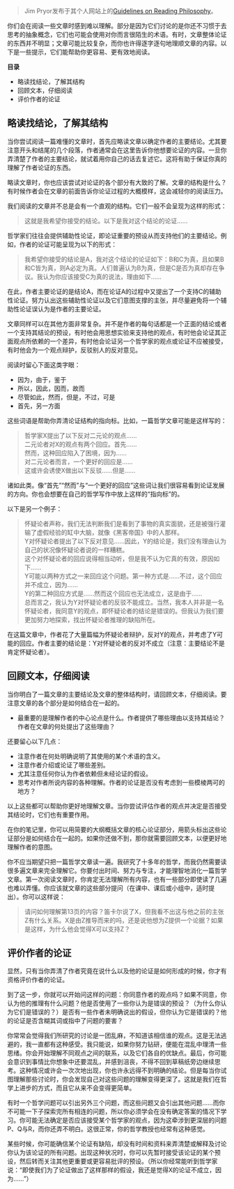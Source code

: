 > Jim Pryor发布于其个人网站上的[Guidelines on Reading Philosophy](http://www.jimpryor.net/teaching/guidelines/reading.html)。

你们会在阅读一些文章时感到难以理解。部分是因为它们讨论的是你还不习惯于去思考的抽象概念，它们也可能会使用对你而言很陌生的术语。有时，文章整体论证的东西并不明显；文章可能比较复杂，而你也许得逐字逐句地理顺文章的内容。以下是一些提示，它们能帮助你更容易、更有效地阅读。

**目录**
- 略读找结论，了解其结构
- 回顾文本，仔细阅读
- 评价作者的论证

## 略读找结论，了解其结构
当你尝试阅读一篇难懂的文章时，首先应略读文章以确定作者的主要结论。尤其要注意开头和结尾的几个段落，作者通常会在这里告诉你他想要论证的内容。一旦你弄清楚了作者的主要结论，就试着用你自己的话去复述它。这将有助于保证你真的理解了作者论证的东西。

略读文章时，你也应该尝试对论证的各个部分有大致的了解。文章的结构是什么？有时候作者会在文章的前面告诉你论证过程的大概模样，这会减轻你的阅读压力。

我们阅读的文章并不总是会有一个直观的结构。它们一般不会呈现为这样的形式：

> 这就是我希望你接受的结论。以下是我对这个结论的论证……

哲学家们往往会提供辅助性论证，即论证重要的预设从而支持他们的主要结论。例如，作者的论证可能呈现为以下的形式：

> 我希望你接受的结论是A，我对这个结论的论证如下：B和C为真，且如果B和C皆为真，则A必定为真。人们普遍认为B为真，但是C是否为真却存在争议。我认为你应该接受C为真的说法，理由如下……

在此，作者主要论证的是结论A，而在论证A的过程中又提出了一个支持C的辅助性论证。努力认出这些辅助性论证以及它们意图支撑的主张，并尽量避免将一个辅助性论证误认为是作者的主要论证。

文章同样可以在其他方面非常复杂。并不是作者的每句话都是一个正面的结论或者一个支持其结论的预设，有时他会用思想实验来支持他的观点，有时他会论证其正面观点所依赖的一个差异，有时他会论证另一个哲学家的观点或论证不应被接受，有时他会为一个观点辩护，反驳别人的反对意见。

阅读时留心下面这类字眼：

- 因为，由于，鉴于
- 所以，因此，因而，故而
- 尽管如此，然而，但是，不过，可是
- 首先，另一方面

这些词语是帮助你弄清论证结构的指向标。比如，一篇哲学文章可能是这样写的：

> 哲学家X提出了以下反对二元论的观点……</br>
> 二元论者对X的观点有两个回应。首先……</br>
> 然而，这种回应陷入了困境，因为……</br>
> 对二元论者而言，一个更好的回应是……</br>
> 这或许会诱使X做出以下反驳……但是……</br>

诸如此类。像“首先”“然而”与“一个更好的回应”这些词让我们很容易看到论证发展的方向。你也会想要在自己的哲学写作中放上这样的“指向标”的。

以下是另一个例子：

> 怀疑论者声称，我们无法判断我们是看到了事物的真实面貌，还是被强行灌输了虚假经验的缸中大脑，就像《黑客帝国》中的人那样。</br>
> Y对怀疑论者提出了以下反对意见……因此，Y的结论是，我们没有理由认为自己的状况像怀疑论者说的一样糟糕。</br>
> 这个对怀疑论者的回应说得相当动听，但是我不认为它真的有效，原因如下……</br>
> Y可能以两种方式之一来回应这个问题。第一种方式是……不过，这个回应并不成立，因为……</br>
> Y的第二种回应方式是……然而这个回应也无法成立，这是由于……</br>
> 总而言之，我认为Y对怀疑论者的反驳不能成立。当然，我本人并非是一名怀疑论者，我同意Y的观点，即怀疑论者的结论是错误的。但我认为我们要更加努力地探索，找出怀疑论者推理的缺陷所在。

在这篇文章中，作者花了大量篇幅为怀疑论者辩护，反对Y的观点，并考虑了Y可能的回应。作者主要的结论是：Y对怀疑论者的反对不成立（注意：主要结论不是肯定怀疑论者）。

## 回顾文本，仔细阅读
当你明白了一篇文章的主要结论及文章的整体结构时，请回顾文本，仔细阅读。要注意文章的各个部分是如何结合在一起的。

- 最重要的是理解作者的中心论点是什么。作者提供了哪些理由以支持其结论？作者在文章的何处提出了这些理由？

还要留心以下几点：

- 注意作者在何处明确说明了其使用的某个术语的含义。
- 注意作者介绍或论证了哪些差别。
- 尤其注意任何你认为作者依赖但未经论证的假设。
- 思考对作者所说内容的各种理解。作者的论证是否没有考虑到一些模棱两可的地方？

以上这些都可以帮助你更好地理解文章。当你尝试评估作者的观点并决定是否接受其结论时，它们也有重要作用。

在你的笔记里，你可以用简要的大纲概括文章的核心论证部分，用箭头标出这些论证部分是如何结合在一起的。如果你还做不到，那你就需要回顾文本，以便更好地理解作者的意图。

你不应当期望只把一篇哲学文章读一遍。我研究了十多年的哲学，而我仍然需要读很多遍文章来完全理解它。你要付出时间、努力与专注，才能理智地消化一篇哲学文章。第一次阅读文章时，你肯定无法理解所有内容，也有一些部分即使读了几遍也难以弄懂。你应该就文章的这些部分提问（在课中、课后或小组中，适时提出）。你可以这样说：

> 请问如何理解第13页的内容？笛卡尔说了X，但我看不出这与他之前的主张Z有什么关系。X是由Z推导而来的吗，还是说他想为Z提供一个论据？如果是这样，为什么他会觉得X可以支持Z？

## 评价作者的论证
显然，只有当你弄清了作者究竟在说什么以及他的论证是如何形成的时候，你才有资格评价作者的论证。

到了这一步，你就可以开始问这样的问题：你同意作者的观点吗？如果不同意，你认为他的推理有什么问题？他是否使用了一些你认为是错误的预设？（为什么你认为它们是错误的？）是否有一些作者未明确说出的假设，但你认为它是错误的？他的论证是否含糊其词或指中了问题的要害？

你常常会觉得我们所研究的讨论是一团乱麻，不知道该相信谁的观点。这是无法逃避的，我一直都有这种感受。我只能说，如果你努力钻研，便能在混乱中理清一些思绪。你会开始理解不同观点之间的联系，以及它们各自的优缺点。最后，你可能会意识到事情比你想象中还要混乱，并感到沮丧，不得不回到草稿纸旁边继续思考。这种情况或许会一次次地出现，你也许永远得不到明确的结论。但是每当你试图理解那些讨论时，你会发现自己对这些问题的理解变得更深了。这就是我们在哲学上进步的方式，而且它从来不会变得更简单。

有时一个哲学问题可以引出另外三个问题，而这些问题又会引出其他问题……而你不可能一下子探索完所有相连的问题，所以你必须学会在没有确定答案的情况下学习。你可能无法确定是否应该接受某个哲学家的观点，因为这牵涉到更深层的问题P、Q与R，而你还弄不明白。这很正常，你的哲学教授也经常有这种感觉。

某些时候，你可能确信某个论证有缺陷，却没有时间和资料来弄清楚或解释及讨论你认为该论证的所有问题。出现这种状况时，你可以先暂时接受该论证的某个预设，然后转而关注其他更重要或更容易批评的预设。（所以你经常能听到哲学家说：“即使我们为了论证做出了这样那样的假设，我还是觉得X的论证不成立，因为……”）